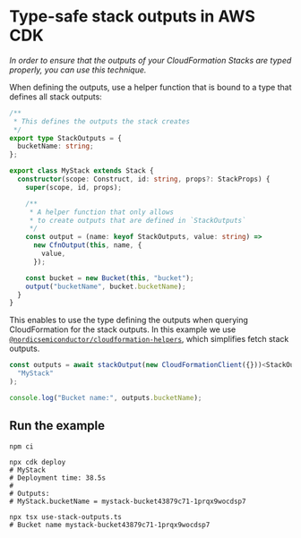 # Type-safe stack outputs in AWS CDK

_In order to ensure that the outputs of your CloudFormation Stacks are typed
properly, you can use this technique._

When defining the outputs, use a helper function that is bound to a type that
defines all stack outputs:

```typescript
/**
 * This defines the outputs the stack creates
 */
export type StackOutputs = {
  bucketName: string;
};

export class MyStack extends Stack {
  constructor(scope: Construct, id: string, props?: StackProps) {
    super(scope, id, props);

    /**
     * A helper function that only allows
     * to create outputs that are defined in `StackOutputs`
     */
    const output = (name: keyof StackOutputs, value: string) =>
      new CfnOutput(this, name, {
        value,
      });

    const bucket = new Bucket(this, "bucket");
    output("bucketName", bucket.bucketName);
  }
}
```

This enables to use the type defining the outputs when querying CloudFormation
for the stack outputs. In this example we use
[`@nordicsemiconductor/cloudformation-helpers`](https://www.npmjs.com/package/@nordicsemiconductor/cloudformation-helpers),
which simplifies fetch stack outputs.

```typescript
const outputs = await stackOutput(new CloudFormationClient({}))<StackOutputs>(
  "MyStack"
);

console.log("Bucket name:", outputs.bucketName);
```

## Run the example

    npm ci

    npx cdk deploy
    # MyStack
    # Deployment time: 38.5s
    #
    # Outputs:
    # MyStack.bucketName = mystack-bucket43879c71-1prqx9wocdsp7

    npx tsx use-stack-outputs.ts
    # Bucket name mystack-bucket43879c71-1prqx9wocdsp7
